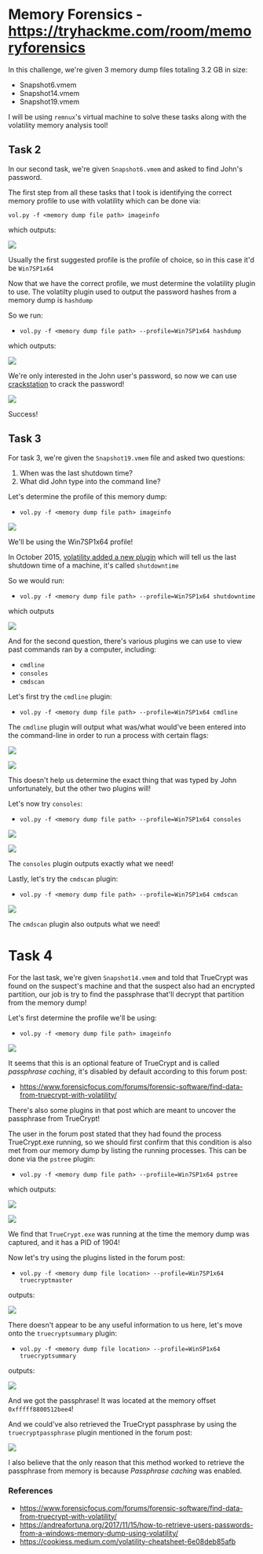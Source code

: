 # Memory Forensics - https://tryhackme.com/room/memoryforensics

In this challenge, we're given 3 memory dump files totaling 3.2 GB in size:

* Snapshot6.vmem
* Snapshot14.vmem
* Snapshot19.vmem

I will be using `remnux`'s virtual machine to solve these tasks along with the volatility memory analysis tool!

## Task 2

In our second task, we're given `Snapshot6.vmem` and asked to find John's password. 

The first step from all these tasks that I took is identifying the correct memory profile to use with volatility which can be done via:

`vol.py -f <memory dump file path> imageinfo`

which outputs:

![](https://i.imgur.com/01gYbQJ.png)

Usually the first suggested profile is the profile of choice, so in this case it'd be `Win7SP1x64`

Now that we have the correct profile, we must determine the volatility plugin to use. The volatilty plugin used to output the password hashes from a memory dump is `hashdump`

So we run:

* `vol.py -f <memory dump file path> --profile=Win7SP1x64 hashdump`

which outputs:

![](https://i.imgur.com/p0bK9Ql.png)

We're only interested in the John user's password, so now we can use [crackstation](https://crackstation.net/) to crack the password!

![](https://i.imgur.com/kbdw5gK.png)

Success!

## Task 3

For task 3, we're given the `Snapshot19.vmem` file and asked two questions:

1. When was the last shutdown time?
2. What did John type into the command line?

Let's determine the profile of this memory dump:

* `vol.py -f <memory dump file path> imageinfo`

![](https://i.imgur.com/ISOTTPd.png)

We'll be using the Win7SP1x64 profile!

In October 2015, [volatility added a new plugin](https://www.volatilityfoundation.org/25) which will tell us the last shutdown time of a machine, it's called `shutdowntime`

So we would run:

* `vol.py -f <memory dump file path> --profile=Win7SP1x64 shutdowntime`

which outputs

![](https://i.imgur.com/83z6Nmo.png)

And for the second question, there's various plugins we can use to view past commands ran by a computer, including:

* `cmdline`
* `consoles`
* `cmdscan`

Let's first try the `cmdline` plugin:

* `vol.py -f <memory dump file path> --profile=Win7SP1x64 cmdline`

The `cmdline` plugin will output what was/what would've been entered into the command-line in order to run a process with certain flags:

![](https://i.imgur.com/2EoPj4y.png)

![](https://i.imgur.com/fT6jrJd.png)

This doesn't help us determine the exact thing that was typed by John unfortunately, but the other two plugins will!

Let's now try `consoles`:

* `vol.py -f <memory dump file path> --profile=Win7SP1x64 consoles`

![](https://i.imgur.com/mqvpn6v.png)

![](https://i.imgur.com/pivKIXl.png)

The `consoles` plugin outputs exactly what we need!

Lastly, let's try the `cmdscan` plugin:

* `vol.py -f <memory dump file path> --profile=Win7SP1x64 cmdscan`

![](https://i.imgur.com/Y0ukD3V.png)

The `cmdscan` plugin also outputs what we need!

# Task 4

For the last task, we're given `Snapshot14.vmem` and told that TrueCrypt was found on the suspect's machine and that the suspect also had an encrypted partition, our job is try to find the passphrase that'll decrypt that partition from the memory dump!

Let's first determine the profile we'll be using:

* `vol.py -f <memory dump file path> imageinfo`

![](https://i.imgur.com/G27GBkZ.png)

It seems that this is an optional feature of TrueCrypt and is called *passphrase caching*, it's disabled by default according to this forum post:

* https://www.forensicfocus.com/forums/forensic-software/find-data-from-truecrypt-with-volatility/

There's also some plugins in that post which are meant to uncover the passphrase from TrueCrypt!

The user in the forum post stated that they had found the process TrueCrypt.exe running, so we should first confirm that this condition is also met from our memory dump by listing the running processes. This can be done via the `pstree` plugin:

* `vol.py -f <memory dump file path> --profiile=Win7SP1x64 pstree`

which outputs:

![](https://i.imgur.com/Tc1YGQQ.png)

![](https://i.imgur.com/gXr5fh9.png)

We find that `TrueCrypt.exe` was running at the time the memory dump was captured, and it has a PID of 1904!

Now let's try using the plugins listed in the forum post:

* `vol.py -f <memory dump file location> --profile=Win7SP1x64 truecryptmaster`

outputs:

![](https://i.imgur.com/ftqkgaS.png)

There doesn't appear to be any useful information to us here, let's move onto the `truecryptsummary` plugin:

* `vol.py -f <memory dump file location> --profile=WinSP1x64 truecryptsummary`

outputs:

![](https://i.imgur.com/u2YzmfZ.png)

And we got the passphrase! It was located at the memory offset `0xfffff8800512bee4`!

And we could've also retrieved the TrueCrypt passphrase by using the `truecryptpassphrase` plugin mentioned in the forum post:

![](https://i.imgur.com/tfajAOZ.png)

I also believe that the only reason that this method worked to retrieve the passphrase from memory is because *Passphrase caching* was enabled.

### References

* https://www.forensicfocus.com/forums/forensic-software/find-data-from-truecrypt-with-volatility/
* https://andreafortuna.org/2017/11/15/how-to-retrieve-users-passwords-from-a-windows-memory-dump-using-volatility/
* https://cookiess.medium.com/volatility-cheatsheet-6e08deb85afb
